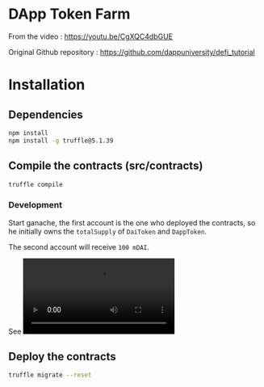 # DApp Token Farm

From the video : https://youtu.be/CgXQC4dbGUE

Original Github repository : https://github.com/dappuniversity/defi_tutorial

# Installation

## Dependencies

```bash
npm install
npm install -g truffle@5.1.39
```

## Compile the contracts (src/contracts)

```bash
truffle compile
```

### Development

Start ganache, the first account is the one who deployed the contracts, so he initially owns the `totalSupply` of `DaiToken` and `DappToken`.

The second account will receive `100 mDAI`.

See ![Demo video](media/demo.mp4)

## Deploy the contracts

```bash
truffle migrate --reset
```